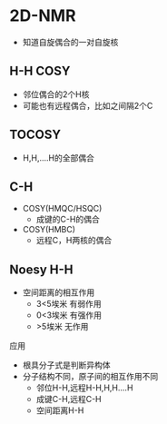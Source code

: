 # 2D-NMR
- 知道自旋偶合的一对自旋核
## H-H COSY
- 邻位偶合的2个H核
- 可能也有远程偶合，比如之间隔2个C

## TOCOSY
- H,H,....H的全部偶合

## C-H 
- COSY(HMQC/HSQC)
    - 成键的C-H的偶合
- COSY(HMBC)
    - 远程C，H两核的偶合

## Noesy H-H
- 空间距离的相互作用
    - 3<5埃米 有弱作用
    - 0<3埃米 有强作用
    - \>5埃米 无作用

应用
- 根具分子式是判断异构体
- 分子结构不同，原子间的相互作用不同 
    - 邻位H-H,远程H-H,H,H....H
    - 成键C-H,远程C-H
    - 空间距离H-H
